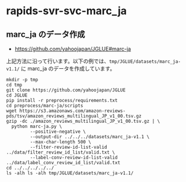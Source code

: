 # rapids-svr-svc-marc_ja

## marc_ja のデータ作成

- https://github.com/yahoojapan/JGLUE#marc-ja

上記方法に沿って行います。以下の例では、`tmp/JGLUE/datasets/marc_ja-v1.1/` に marc_ja のデータを作成しています。

```
mkdir -p tmp
cd tmp
git clone https://github.com/yahoojapan/JGLUE
cd JGLUE
pip install -r preprocess/requirements.txt
cd preprocess/marc-ja/scripts
wget https://s3.amazonaws.com/amazon-reviews-pds/tsv/amazon_reviews_multilingual_JP_v1_00.tsv.gz
gzip -dc ./amazon_reviews_multilingual_JP_v1_00.tsv.gz | \
  python marc-ja.py \
         --positive-negative \
         --output-dir ../../../datasets/marc_ja-v1.1 \
         --max-char-length 500 \
         --filter-review-id-list-valid ../data/filter_review_id_list/valid.txt \
         --label-conv-review-id-list-valid ../data/label_conv_review_id_list/valid.txt
cd ../../../../../
ls -alh ls -alh tmp/JGLUE/datasets/marc_ja-v1.1/
```